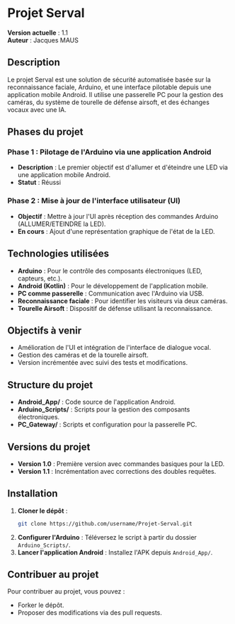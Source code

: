 # Projet Serval

**Version actuelle** : 1.1  
**Auteur** : Jacques MAUS

## Description

Le projet Serval est une solution de sécurité automatisée basée sur la reconnaissance faciale, Arduino, et une interface pilotable depuis une application mobile Android. Il utilise une passerelle PC pour la gestion des caméras, du système de tourelle de défense airsoft, et des échanges vocaux avec une IA.

## Phases du projet

### Phase 1 : Pilotage de l'Arduino via une application Android
- **Description** : Le premier objectif est d'allumer et d'éteindre une LED via une application mobile Android.
- **Statut** : Réussi

### Phase 2 : Mise à jour de l'interface utilisateur (UI)
- **Objectif** : Mettre à jour l'UI après réception des commandes Arduino (ALLUMER/ETEINDRE la LED).
- **En cours** : Ajout d'une représentation graphique de l'état de la LED.

## Technologies utilisées
- **Arduino** : Pour le contrôle des composants électroniques (LED, capteurs, etc.).
- **Android (Kotlin)** : Pour le développement de l'application mobile.
- **PC comme passerelle** : Communication avec l'Arduino via USB.
- **Reconnaissance faciale** : Pour identifier les visiteurs via deux caméras.
- **Tourelle Airsoft** : Dispositif de défense utilisant la reconnaissance.

## Objectifs à venir
- Amélioration de l'UI et intégration de l'interface de dialogue vocal.
- Gestion des caméras et de la tourelle airsoft.
- Version incrémentée avec suivi des tests et modifications.

## Structure du projet
- **Android_App/** : Code source de l'application Android.
- **Arduino_Scripts/** : Scripts pour la gestion des composants électroniques.
- **PC_Gateway/** : Scripts et configuration pour la passerelle PC.

## Versions du projet
- **Version 1.0** : Première version avec commandes basiques pour la LED.
- **Version 1.1** : Incrémentation avec corrections des doubles requêtes.

## Installation
1. **Cloner le dépôt** :
   ```bash
   git clone https://github.com/username/Projet-Serval.git
   ```
2. **Configurer l'Arduino** : Téléversez le script à partir du dossier `Arduino_Scripts/`.
3. **Lancer l'application Android** : Installez l'APK depuis `Android_App/`.

## Contribuer au projet
Pour contribuer au projet, vous pouvez :
- Forker le dépôt.
- Proposer des modifications via des pull requests.
